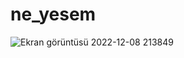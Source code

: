 # ne_yesem
![Ekran görüntüsü 2022-12-08 213849](https://user-images.githubusercontent.com/89595806/206543752-179ed7ef-d7ba-4fec-9aae-d98bfd90c867.png)
